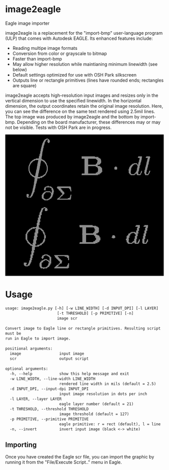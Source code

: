 # image2eagle
Eagle image importer

image2eagle is a replacement for the "import-bmp" user-language program (ULP) that comes with Autodesk EAGLE.  Its enhanced features include:
* Reading multipe image formats
* Conversion from color or grayscale to bitmap
* Faster than import-bmp
* May allow higher resolution while maintianing minimum linewidth (see below)
* Default settings optimized for use with OSH Park silkscreen
* Outputs line or rectangle primitives (lines have rounded ends; rectangles are square)

image2eagle accepts high-resolution input images and resizes only in the vertical dimension to use the specified linewidth.  In the horizontal dimension, the output coordinates retain the original image resolution.  Here, you can see the difference on the same text rendered using 2.5mil lines.  The top image was produced by image2eagle and the bottom by import-bmp.  Depending on the board manufacturer, these differences may or may not be visible.  Tests with OSH Park are in progress.

![400 DPI comparison](/docs/400dpi_comparison.png)

# Usage
    usage: image2eagle.py [-h] [-w LINE_WIDTH] [-d INPUT_DPI] [-l LAYER]
                           [-t THRESHOLD] [-p PRIMITIVE] [-n]
                           image scr

    Convert image to Eagle line or rectangle primitives. Resulting script must be
    run in Eagle to import image.

    positional arguments:
      image                 input image
      scr                   output script

    optional arguments:
      -h, --help            show this help message and exit
      -w LINE_WIDTH, --line-width LINE_WIDTH
                            rendered line width in mils (default = 2.5)
      -d INPUT_DPI, --input-dpi INPUT_DPI
                            input image resolution in dots per inch
      -l LAYER, --layer LAYER
                            eagle layer number (default = 21)
      -t THRESHOLD, --threshold THRESHOLD
                            image threshold (default = 127)
      -p PRIMITIVE, --primitive PRIMITIVE
                            eagle primitive: r = rect (default), l = line
      -n, --invert          invert input image (black <-> white)

## Importing
Once you have created the Eagle scr file, you can import the graphic by running it from the "File/Execute Script.." menu in Eagle.
